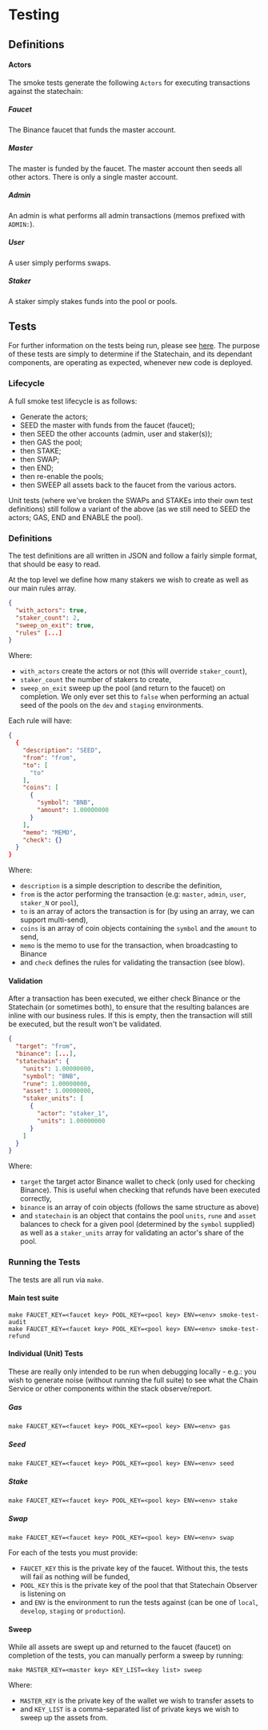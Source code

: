 # Testing

## Definitions

#### Actors
The smoke tests generate the following `Actors` for executing transactions against the statechain:

##### Faucet
The Binance faucet that funds the master account.

##### Master
The master is funded by the faucet. The master account then seeds all other actors. There is only a single master account.

##### Admin
An admin is what performs all admin transactions (memos prefixed with `ADMIN:`).

##### User
A user simply performs swaps.

##### Staker
A staker simply stakes funds into the pool or pools.

## Tests

For further information on the tests being run, please see [here](https://docs.google.com/spreadsheets/d/1sLK0FE-s6LInWijqKgxAzQk2RiSDZO1GL58kAD62ch0). The purpose of these tests are simply to determine if the Statechain, and its dependant components, are operating as expected, whenever new code is deployed. 

### Lifecycle

A full smoke test lifecycle is as follows:

* Generate the actors;
* SEED the master with funds from the faucet (faucet);
* then SEED the other accounts (admin, user and staker(s));
* then GAS the pool;
* then STAKE;
* then SWAP;
* then END;
* then re-enable the pools;
* then SWEEP all assets back to the faucet from the various actors.

Unit tests (where we've broken the SWAPs and STAKEs into their own test definitions) still follow a variant of the above (as we still need to SEED the actors; GAS, END and ENABLE the pool).

### Definitions

The test definitions are all written in JSON and follow a fairly simple format, that should be easy to read.

At the top level we define how many stakers we wish to create as well as our main rules array. 

```json
{
  "with_actors": true,
  "staker_count": 2,
  "sweep_on_exit": true,
  "rules" [...]
}
```

Where:

* `with_actors` create the actors or not (this will override `staker_count`),
* `staker_count` the number of stakers to create,
* `sweep_on_exit` sweep up the pool (and return to the faucet) on completion. We only ever set this to `false` when performing an actual seed of the pools on the `dev` and `staging` environments.

Each rule will have:

```json
{
  {
    "description": "SEED",
    "from": "from",
    "to": [
      "to"
    ],
    "coins": [
      {
        "symbol": "BNB",
        "amount": 1.00000000
      }
    ],
    "memo": "MEMO",
    "check": {}
  }
}
```

Where:

* `description` is a simple description to describe the definition,
* `from` is the actor performing the transaction (e.g: `master`, `admin`, `user`, `staker_N` or `pool`),
* `to` is an array of actors the transaction is for (by using an array, we can support multi-send),
* `coins` is an array of coin objects containing the `symbol` and the `amount` to send,
* `memo` is the memo to use for the transaction, when broadcasting to Binance
* and `check` defines the rules for validating the transaction (see blow).

#### Validation

After a transaction has been executed, we either check Binance or the Statechain (or sometimes both), to ensure that the resulting balances are inline with our business rules. If this is empty, then the transaction will still be executed, but the result won't be validated.

```json
{
  "target": "from",
  "binance": [...],
  "statechain": {
    "units": 1.00000000,
    "symbol": "BNB",
    "rune": 1.00000000,
    "asset": 1.00000000,
    "staker_units": [
      {
        "actor": "staker_1",
        "units": 1.00000000
      }
    ]
  }
}
```

Where:

* `target` the target actor Binance wallet to check (only used for checking Binance). This is useful when checking that refunds have been executed correctly,
* `binance` is an array of coin objects (follows the same structure as above)
* and `statechain` is an object that contains the pool `units`, `rune` and `asset` balances to check for a given pool (determined by the `symbol` supplied) as well as a `staker_units` array for validating an actor's share of the pool.

### Running the Tests

The tests are all run via `make`.

#### Main test suite

```shell script
make FAUCET_KEY=<faucet key> POOL_KEY=<pool key> ENV=<env> smoke-test-audit
make FAUCET_KEY=<faucet key> POOL_KEY=<pool key> ENV=<env> smoke-test-refund
```

#### Individual (Unit) Tests

These are really only intended to be run when debugging locally - e.g.: you wish to generate noise (without running the full suite) to see what the Chain Service or other components within the stack observe/report.

##### Gas

```shell script
make FAUCET_KEY=<faucet key> POOL_KEY=<pool key> ENV=<env> gas
```

##### Seed

```shell script
make FAUCET_KEY=<faucet key> POOL_KEY=<pool key> ENV=<env> seed
```

##### Stake

```shell script
make FAUCET_KEY=<faucet key> POOL_KEY=<pool key> ENV=<env> stake
```

##### Swap

```shell script
make FAUCET_KEY=<faucet key> POOL_KEY=<pool key> ENV=<env> swap
```

For each of the tests you must provide:

* `FAUCET_KEY` this is the private key of the faucet. Without this, the tests will fail as nothing will be funded,
* `POOL_KEY` this is the private key of the pool that that Statechain Observer is listening on
* and `ENV` is the environment to run the tests against (can be one of `local`, `develop`, `staging` or `production`).

#### Sweep

While all assets are swept up and returned to the faucet (faucet) on completion of the tests, you can manually perform a sweep by running:

```shell script
make MASTER_KEY=<master key> KEY_LIST=<key list> sweep
```

Where:

* `MASTER_KEY` is the private key of the wallet we wish to transfer assets to
* and `KEY_LIST` is a comma-separated list of private keys we wish to sweep up the assets from.
